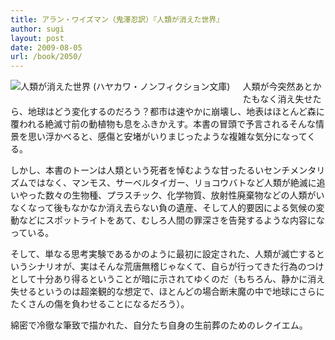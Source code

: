 ```yaml
---
title: アラン・ワイズマン（鬼澤忍訳）『人類が消えた世界』
author: sugi
layout: post
date: 2009-08-05
url: /book/2050/
---
```

<a href="http://www.amazon.co.jp/exec/obidos/ASIN/4150503524/chezsugi-22/ref=nosim/" name="amazletlink" target="_blank"><img src="http://i0.wp.com/ecx.images-amazon.com/images/I/5137nYIi8UL._SL160_.jpg?w=660" alt="人類が消えた世界 (ハヤカワ・ノンフィクション文庫)" class="alignleft" style="float: left; margin: 0 20px 20px 0;" data-recalc-dims="1" /></a>

人類が今突然あとかたもなく消え失せたら、地球はどう変化するのだろう？都市は速やかに崩壊し、地表はほとんど森に覆われる絶滅寸前の動植物も息をふきかえす。本書の冒頭で予言されるそんな情景を思い浮かべると、感傷と安堵がいりまじったような複雑な気分になってくる。

しかし、本書のトーンは人類という死者を悼むような甘ったるいセンチメンタリズムではなく、マンモス、サーベルタイガー、リョコウバトなど人類が絶滅に追いやった数々の生物種、プラスチック、化学物質、放射性廃棄物などの人類がいなくなって後もなかなか消え去らない負の遺産、そして人的要因による気候の変動などにスポットライトをあて、むしろ人間の罪深さを告発するような内容になっている。

そして、単なる思考実験であるかのように最初に設定された、人類が滅亡するというシナリオが、実はそんな荒唐無稽じゃなくて、自らが行ってきた行為のつけとして十分あり得るということが暗に示されてゆくのだ（もちろん、静かに消え失せるというのは超楽観的な想定で、ほとんどの場合断末魔の中で地球にさらにたくさんの傷を負わせることになるだろう）。

綿密で冷徹な筆致で描かれた、自分たち自身の生前葬のためのレクイエム。

